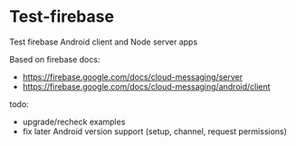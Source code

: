 # Test-firebase

Test firebase Android client and Node server apps

Based on firebase docs:
- https://firebase.google.com/docs/cloud-messaging/server
- https://firebase.google.com/docs/cloud-messaging/android/client

todo:
- upgrade/recheck examples
- fix later Android version support (setup, channel, request permissions)
